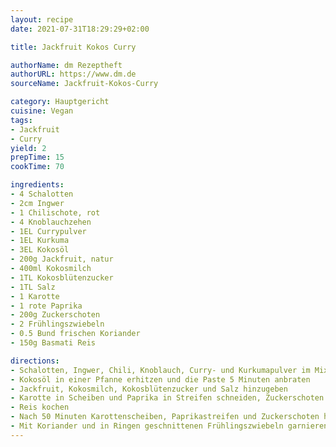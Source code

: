 ```yaml
---
layout: recipe
date: 2021-07-31T18:29:29+02:00

title: Jackfruit Kokos Curry

authorName: dm Rezeptheft
authorURL: https://www.dm.de
sourceName: Jackfruit-Kokos-Curry

category: Hauptgericht
cuisine: Vegan
tags:
- Jackfruit
- Curry
yield: 2
prepTime: 15
cookTime: 70

ingredients:
- 4 Schalotten
- 2cm Ingwer
- 1 Chilischote, rot
- 4 Knoblauchzehen
- 1EL Currypulver
- 1EL Kurkuma
- 3EL Kokosöl
- 200g Jackfruit, natur
- 400ml Kokosmilch
- 1TL Kokosblütenzucker
- 1TL Salz
- 1 Karotte
- 1 rote Paprika
- 200g Zuckerschoten
- 2 Frühlingszwiebeln
- 0.5 Bund frischen Koriander
- 150g Basmati Reis

directions:
- Schalotten, Ingwer, Chili, Knoblauch, Curry- und Kurkumapulver im Mixer zu einer feinen Paste verarbeiten
- Kokosöl in einer Pfanne erhitzen und die Paste 5 Minuten anbraten
- Jackfruit, Kokosmilch, Kokosblütenzucker und Salz hinzugeben
- Karotte in Scheiben und Paprika in Streifen schneiden, Zuckerschoten halbieren
- Reis kochen
- Nach 50 Minuten Karottenscheiben, Paprikastreifen und Zuckerschoten hinzugeben und weitere 10 Minuten köcheln
- Mit Koriander und in Ringen geschnittenen Frühlingszwiebeln garnieren und mit Reis servieren
---
```

